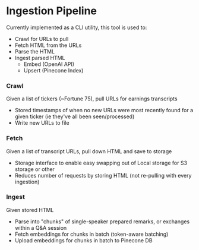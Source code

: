 # Ingestion Pipeline

Currently implemented as a CLI utility, this tool is used to:
- Crawl for URLs to pull
- Fetch HTML from the URLs
- Parse the HTML
- Ingest parsed HTML
  - Embed (OpenAI API)
  - Upsert (Pinecone Index)

### Crawl
Given a list of tickers (~Fortune 75), pull URLs for earnings transcripts
- Stored timestamps of when no new URLs were most recently found for a given ticker (ie they've all been seen/processed)
- Write new URLs to file

### Fetch
Given a list of transcript URLs, pull down HTML and save to storage
- Storage interface to enable easy swapping out of Local storage for S3 storage or other
- Reduces number of requests by storing HTML (not re-pulling with every ingestion)

### Ingest
Given stored HTML
- Parse into "chunks" of single-speaker prepared remarks, or exchanges within a Q&A session
- Fetch embeddings for chunks in batch (token-aware batching)
- Upload embeddings for chunks in batch to Pinecone DB

